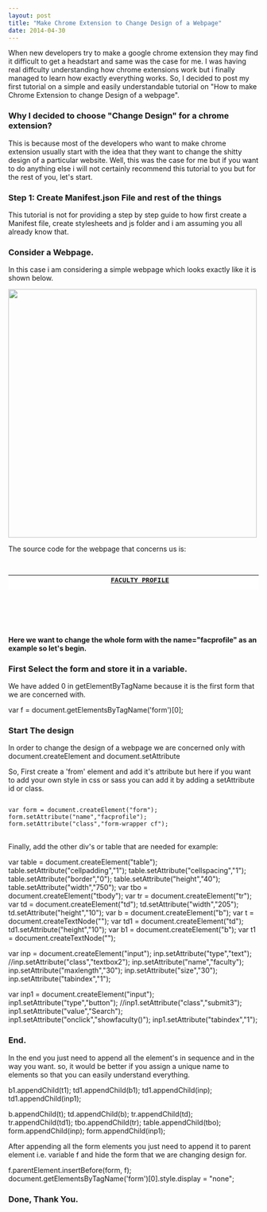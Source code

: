 ```yaml
---
layout: post
title: "Make Chrome Extension to Change Design of a Webpage"
date: 2014-04-30
---
```


When new developers try to make a google chrome extension they may find it difficult to get a headstart and same was the case for me. I was having real diffculty understanding how chrome extensions work but i finally managed to learn how exactly everything works. So, I decided to post my first tutorial on a simple and easily understandable tutorial on "How to make Chrome Extension to change Design of a webpage".

### Why I decided to choose "Change Design" for a chrome extension?

This is because most of the developers who want to make chrome extension usually start with the idea that they want to change the shitty design of a particular website. Well, this was the case for me but if you want to do anything else i will not certainly recommend this tutorial to you but for the rest of you, let's start.

### Step 1: Create Manifest.json File and rest of the things

This tutorial is not for providing a step by step guide to how first create a Manifest file, create stylesheets and js folder and i am assuming you all already know that.

### Consider a Webpage.

In this case i am considering a simple webpage which looks exactly like it is shown below.

<img src="https://raw.githubusercontent.com/rahulkapoor90/VITacademics-Enhancement-Suite/master/Media/logo.gif" width="500">

The source code for the webpage that concerns us is:

<pre>
<code>	
<table height="30" width="750" border="0" align="center" cellpadding="0" cellspacing="0">
  <tr>
	<td valign="top" width="10" bgcolor=#FFFFFF>
		&nbsp;
	</td>
	<td valign="top" width="740" bgcolor=#FFFFFF align="center">
	<center>
	<font size=2><b><u>FACULTY PROFILE</u></b></font>
	</center>
			
	<form name="facprofile">
		
		<table cellpadding=1 cellspacing=1 border=0 height="40" width="750" >
		<tr>
			<td width="205" height="10"><b>Search By Faculty Name</b></td>
			<td height="10"><b>:</b>&nbsp;
				<input type="text" class="textbox2" name="faculty" maxlength=30 size="30" tabindex="1">
				&nbsp;&nbsp;
				<input type="button" class="submit3" value="Search" tabindex="1" onclick="showfaculty()">
			</td>
		</tr>
		</table>
		
	</form>
	
	<span id="txtHint">
	</span>	

	</td>
  </tr>
</table>
</pre>
</code>

#### Here we want to change the whole form with the name="facprofile" as an example so let's begin.

### First Select the form and store it in a variable.

 We have added 0 in getElementByTagName because it is the first form that we are concerned with.

var f = document.getElementsByTagName('form')[0];

### Start The design

In order to change the design of a webpage we are concerned only with document.createElement and document.setAttribute

So, First create a 'from' element and add it's attribute but here if you want to add your own style in css or sass you can add it by adding a setAttribute id or class.

<pre>
<code>
var form = document.createElement("form");
form.setAttribute("name","facprofile");
form.setAttribute("class","form-wrapper cf");
</code>
</pre>

Finally, add the other div's or table that are needed for example:

var table = document.createElement("table");
table.setAttribute("cellpadding","1");
table.setAttribute("cellspacing","1");
table.setAttribute("border","0");
table.setAttribute("height","40");
table.setAttribute("width","750");
var tbo = document.createElement("tbody");
var tr = document.createElement("tr");
var td = document.createElement("td");
td.setAttribute("width","205");
td.setAttribute("height","10");
var b = document.createElement("b");
var t = document.createTextNode("");
var td1 = document.createElement("td");
td1.setAttribute("height","10");
var b1 = document.createElement("b");
var t1 = document.createTextNode("");

var inp = document.createElement("input");
inp.setAttribute("type","text");
//inp.setAttribute("class","textbox2");
inp.setAttribute("name","faculty");
inp.setAttribute("maxlength","30");
inp.setAttribute("size","30");
inp.setAttribute("tabindex","1");

var inp1 = document.createElement("input");
inp1.setAttribute("type","button");
//inp1.setAttribute("class","submit3");
inp1.setAttribute("value","Search");
inp1.setAttribute("onclick","showfaculty()");
inp1.setAttribute("tabindex","1");


### End.

In the end you just need to append all the element's in sequence and in the way you want. so, it would be better if you assign a unique name to elements so that you can easily understand everything.

b1.appendChild(t1);
td1.appendChild(b1);
td1.appendChild(inp);
td1.appendChild(inp1);

b.appendChild(t);
td.appendChild(b);
tr.appendChild(td);
tr.appendChild(td1);
tbo.appendChild(tr);
table.appendChild(tbo);
form.appendChild(inp);
form.appendChild(inp1);

After appending all the form elements you just need to append it to parent element i.e. variable f and hide the form that we are changing design for.

f.parentElement.insertBefore(form, f);
document.getElementsByTagName('form')[0].style.display = "none";


### Done, Thank You.


